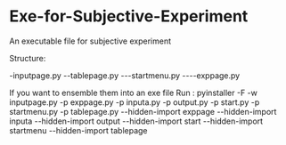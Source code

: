 # Exe-for-Subjective-Experiment
An executable file for subjective experiment

Structure:

-inputpage.py
--tablepage.py
---startmenu.py
----exppage.py

If you want to ensemble them into an exe file
Run : pyinstaller -F -w inputpage.py -p exppage.py -p inputa.py -p output.py -p start.py -p startmenu.py -p tablepage.py --hidden-import exppage --hidden-import inputa --hidden-import output --hidden-import start --hidden-import startmenu --hidden-import tablepage

